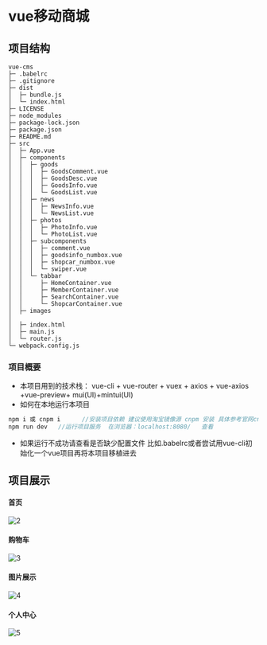 # vue移动商城

## 项目结构

```
vue-cms
├─ .babelrc
├─ .gitignore
├─ dist
│  ├─ bundle.js
│  └─ index.html
├─ LICENSE
├─ node_modules
├─ package-lock.json
├─ package.json
├─ README.md
├─ src
│  ├─ App.vue
│  ├─ components
│  │  ├─ goods
│  │  │  ├─ GoodsComment.vue
│  │  │  ├─ GoodsDesc.vue
│  │  │  ├─ GoodsInfo.vue
│  │  │  └─ GoodsList.vue
│  │  ├─ news
│  │  │  ├─ NewsInfo.vue
│  │  │  └─ NewsList.vue
│  │  ├─ photos
│  │  │  ├─ PhotoInfo.vue
│  │  │  └─ PhotoList.vue
│  │  ├─ subcomponents
│  │  │  ├─ comment.vue
│  │  │  ├─ goodsinfo_numbox.vue
│  │  │  ├─ shopcar_numbox.vue
│  │  │  └─ swiper.vue
│  │  └─ tabbar
│  │     ├─ HomeContainer.vue
│  │     ├─ MemberContainer.vue
│  │     ├─ SearchContainer.vue
│  │     └─ ShopcarContainer.vue
│  ├─ images
│  
│  ├─ index.html
│  ├─ main.js
│  └─ router.js
└─ webpack.config.js

```



### 项目概要

- 本项目用到的技术栈： vue-cli + vue-router + vuex + axios + vue-axios +vue-preview+ mui(UI)+mintui(UI)
- 如何在本地运行本项目

```js
npm i 或 cnpm i      //安装项目依赖 建议使用淘宝镜像源 cnpm 安装 具体参考官网cnpm.taobao.org
npm run dev   //运行项目服务  在浏览器：localhost:8080/   查看
```

- 如果运行不成功请查看是否缺少配置文件 比如.babelrc或者尝试用vue-cli初始化一个vue项目再将本项目移植进去



## 项目展示

#### 首页

![2](./src/images/2.jpg)



#### 购物车

![3](src\images\3.png)

#### 图片展示

![4](\src\images\4.png)

#### 个人中心

![5](.\src\images\5.png)
